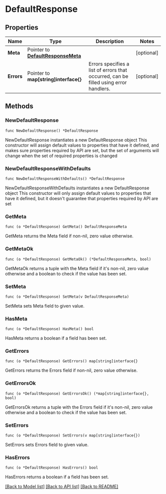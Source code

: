 # DefaultResponse

## Properties

Name | Type | Description | Notes
------------ | ------------- | ------------- | -------------
**Meta** | Pointer to [**DefaultResponseMeta**](DefaultResponseMeta.md) |  | [optional] 
**Errors** | Pointer to **map[string]interface{}** | Errors specifies a list of errors that occurred, can be filled using error handlers. | [optional] 

## Methods

### NewDefaultResponse

`func NewDefaultResponse() *DefaultResponse`

NewDefaultResponse instantiates a new DefaultResponse object
This constructor will assign default values to properties that have it defined,
and makes sure properties required by API are set, but the set of arguments
will change when the set of required properties is changed

### NewDefaultResponseWithDefaults

`func NewDefaultResponseWithDefaults() *DefaultResponse`

NewDefaultResponseWithDefaults instantiates a new DefaultResponse object
This constructor will only assign default values to properties that have it defined,
but it doesn't guarantee that properties required by API are set

### GetMeta

`func (o *DefaultResponse) GetMeta() DefaultResponseMeta`

GetMeta returns the Meta field if non-nil, zero value otherwise.

### GetMetaOk

`func (o *DefaultResponse) GetMetaOk() (*DefaultResponseMeta, bool)`

GetMetaOk returns a tuple with the Meta field if it's non-nil, zero value otherwise
and a boolean to check if the value has been set.

### SetMeta

`func (o *DefaultResponse) SetMeta(v DefaultResponseMeta)`

SetMeta sets Meta field to given value.

### HasMeta

`func (o *DefaultResponse) HasMeta() bool`

HasMeta returns a boolean if a field has been set.

### GetErrors

`func (o *DefaultResponse) GetErrors() map[string]interface{}`

GetErrors returns the Errors field if non-nil, zero value otherwise.

### GetErrorsOk

`func (o *DefaultResponse) GetErrorsOk() (*map[string]interface{}, bool)`

GetErrorsOk returns a tuple with the Errors field if it's non-nil, zero value otherwise
and a boolean to check if the value has been set.

### SetErrors

`func (o *DefaultResponse) SetErrors(v map[string]interface{})`

SetErrors sets Errors field to given value.

### HasErrors

`func (o *DefaultResponse) HasErrors() bool`

HasErrors returns a boolean if a field has been set.


[[Back to Model list]](../README.md#documentation-for-models) [[Back to API list]](../README.md#documentation-for-api-endpoints) [[Back to README]](../README.md)


